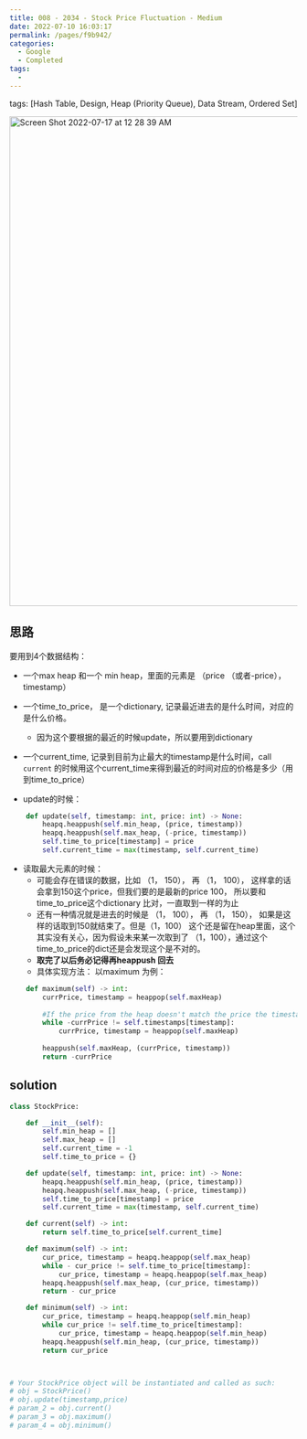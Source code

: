 ```yaml
---
title: 008 - 2034 - Stock Price Fluctuation - Medium
date: 2022-07-10 16:03:17
permalink: /pages/f9b942/
categories:
  - Google
  - Completed
tags:
  - 
---
```

tags: [Hash Table, Design, Heap (Priority Queue), Data Stream, Ordered Set]


<img width="857" alt="Screen Shot 2022-07-17 at 12 28 39 AM" src="https://user-images.githubusercontent.com/41789327/179388531-84ca57b5-93f4-43b7-bb1c-299c7a1fcde8.png">

## 思路

要用到4个数据结构：
- 一个max heap 和一个 min heap，里面的元素是 （price （或者-price），timestamp）
- 一个time_to_price， 是一个dictionary, 记录最近进去的是什么时间，对应的是什么价格。
	- 因为这个要根据的最近的时候update，所以要用到dictionary
- 一个current_time, 记录到目前为止最大的timestamp是什么时间，call `current` 的时候用这个current_time来得到最近的时间对应的价格是多少（用到time_to_price）


- update的时候：
```python
    def update(self, timestamp: int, price: int) -> None:
        heapq.heappush(self.min_heap, (price, timestamp))
        heapq.heappush(self.max_heap, (-price, timestamp))
        self.time_to_price[timestamp] = price
        self.current_time = max(timestamp, self.current_time)
```

- 读取最大元素的时候：
	- 可能会存在错误的数据，比如 （1， 150）， 再 （1， 100）， 这样拿的话会拿到150这个price，但我们要的是最新的price 100， 所以要和time_to_price这个dictionary 比对，一直取到一样的为止
	- 还有一种情况就是进去的时候是 （1， 100）， 再 （1， 150）， 如果是这样的话取到150就结束了。但是（1，100） 这个还是留在heap里面，这个其实没有关心，因为假设未来某一次取到了 （1，100），通过这个time_to_price的dict还是会发现这个是不对的。
	- **取完了以后务必记得再heappush 回去**
	- 具体实现方法： 以maximum 为例：

```python
    def maximum(self) -> int:
        currPrice, timestamp = heappop(self.maxHeap)
		
		#If the price from the heap doesn't match the price the timestamp indicates, keep popping from the heap
        while -currPrice != self.timestamps[timestamp]:
            currPrice, timestamp = heappop(self.maxHeap)
            
        heappush(self.maxHeap, (currPrice, timestamp))
        return -currPrice
```

## solution
```python
class StockPrice:

    def __init__(self):
        self.min_heap = []
        self.max_heap = []
        self.current_time = -1
        self.time_to_price = {}

    def update(self, timestamp: int, price: int) -> None:
        heapq.heappush(self.min_heap, (price, timestamp))
        heapq.heappush(self.max_heap, (-price, timestamp))
        self.time_to_price[timestamp] = price
        self.current_time = max(timestamp, self.current_time)

    def current(self) -> int:
        return self.time_to_price[self.current_time]

    def maximum(self) -> int:
        cur_price, timestamp = heapq.heappop(self.max_heap)
        while - cur_price != self.time_to_price[timestamp]:
            cur_price, timestamp = heapq.heappop(self.max_heap)
        heapq.heappush(self.max_heap, (cur_price, timestamp))
        return - cur_price

    def minimum(self) -> int:
        cur_price, timestamp = heapq.heappop(self.min_heap)
        while cur_price != self.time_to_price[timestamp]:
            cur_price, timestamp = heapq.heappop(self.min_heap)
        heapq.heappush(self.min_heap, (cur_price, timestamp))
        return cur_price



# Your StockPrice object will be instantiated and called as such:
# obj = StockPrice()
# obj.update(timestamp,price)
# param_2 = obj.current()
# param_3 = obj.maximum()
# param_4 = obj.minimum()
```